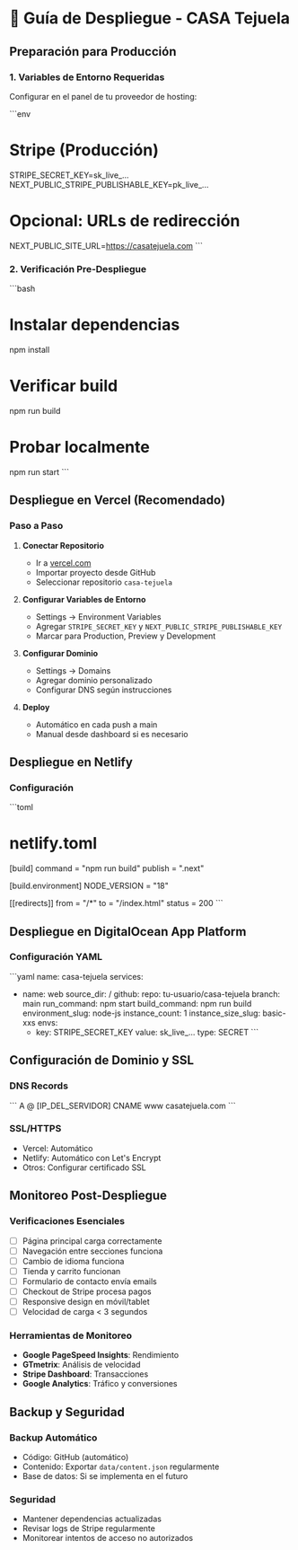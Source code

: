 # 🚀 Guía de Despliegue - CASA Tejuela

## Preparación para Producción

### 1. Variables de Entorno Requeridas
Configurar en el panel de tu proveedor de hosting:

\`\`\`env
# Stripe (Producción)
STRIPE_SECRET_KEY=sk_live_...
NEXT_PUBLIC_STRIPE_PUBLISHABLE_KEY=pk_live_...

# Opcional: URLs de redirección
NEXT_PUBLIC_SITE_URL=https://casatejuela.com
\`\`\`

### 2. Verificación Pre-Despliegue
\`\`\`bash
# Instalar dependencias
npm install

# Verificar build
npm run build

# Probar localmente
npm run start
\`\`\`

## Despliegue en Vercel (Recomendado)

### Paso a Paso
1. **Conectar Repositorio**
   - Ir a [vercel.com](https://vercel.com)
   - Importar proyecto desde GitHub
   - Seleccionar repositorio `casa-tejuela`

2. **Configurar Variables de Entorno**
   - Settings → Environment Variables
   - Agregar `STRIPE_SECRET_KEY` y `NEXT_PUBLIC_STRIPE_PUBLISHABLE_KEY`
   - Marcar para Production, Preview y Development

3. **Configurar Dominio**
   - Settings → Domains
   - Agregar dominio personalizado
   - Configurar DNS según instrucciones

4. **Deploy**
   - Automático en cada push a main
   - Manual desde dashboard si es necesario

## Despliegue en Netlify

### Configuración
\`\`\`toml
# netlify.toml
[build]
  command = "npm run build"
  publish = ".next"

[build.environment]
  NODE_VERSION = "18"

[[redirects]]
  from = "/*"
  to = "/index.html"
  status = 200
\`\`\`

## Despliegue en DigitalOcean App Platform

### Configuración YAML
\`\`\`yaml
name: casa-tejuela
services:
- name: web
  source_dir: /
  github:
    repo: tu-usuario/casa-tejuela
    branch: main
  run_command: npm start
  build_command: npm run build
  environment_slug: node-js
  instance_count: 1
  instance_size_slug: basic-xxs
  envs:
  - key: STRIPE_SECRET_KEY
    value: sk_live_...
    type: SECRET
\`\`\`

## Configuración de Dominio y SSL

### DNS Records
\`\`\`
A     @     [IP_DEL_SERVIDOR]
CNAME www   casatejuela.com
\`\`\`

### SSL/HTTPS
- Vercel: Automático
- Netlify: Automático con Let's Encrypt
- Otros: Configurar certificado SSL

## Monitoreo Post-Despliegue

### Verificaciones Esenciales
- [ ] Página principal carga correctamente
- [ ] Navegación entre secciones funciona
- [ ] Cambio de idioma funciona
- [ ] Tienda y carrito funcionan
- [ ] Formulario de contacto envía emails
- [ ] Checkout de Stripe procesa pagos
- [ ] Responsive design en móvil/tablet
- [ ] Velocidad de carga < 3 segundos

### Herramientas de Monitoreo
- **Google PageSpeed Insights**: Rendimiento
- **GTmetrix**: Análisis de velocidad
- **Stripe Dashboard**: Transacciones
- **Google Analytics**: Tráfico y conversiones

## Backup y Seguridad

### Backup Automático
- Código: GitHub (automático)
- Contenido: Exportar `data/content.json` regularmente
- Base de datos: Si se implementa en el futuro

### Seguridad
- Mantener dependencias actualizadas
- Revisar logs de Stripe regularmente
- Monitorear intentos de acceso no autorizados
